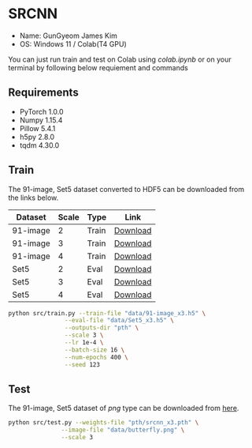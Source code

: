 # SRCNN
- Name: GunGyeom James Kim
- OS: Windows 11 / Colab(T4 GPU)

You can just run train and test on Colab using *colab.ipynb* or on your terminal by following below requiement and commands

## Requirements
- PyTorch 1.0.0
- Numpy 1.15.4
- Pillow 5.4.1
- h5py 2.8.0
- tqdm 4.30.0

## Train
The 91-image, Set5 dataset converted to HDF5 can be downloaded from the links below.

| Dataset | Scale | Type | Link |
|---------|-------|------|------|
| 91-image | 2 | Train | [Download](https://www.dropbox.com/s/2hsah93sxgegsry/91-image_x2.h5?dl=0) |
| 91-image | 3 | Train | [Download](https://www.dropbox.com/s/curldmdf11iqakd/91-image_x3.h5?dl=0) |
| 91-image | 4 | Train | [Download](https://www.dropbox.com/s/22afykv4amfxeio/91-image_x4.h5?dl=0) |
| Set5 | 2 | Eval | [Download](https://www.dropbox.com/s/r8qs6tp395hgh8g/Set5_x2.h5?dl=0) |
| Set5 | 3 | Eval | [Download](https://www.dropbox.com/s/58ywjac4te3kbqq/Set5_x3.h5?dl=0) |
| Set5 | 4 | Eval | [Download](https://www.dropbox.com/s/0rz86yn3nnrodlb/Set5_x4.h5?dl=0) |


```bash
python src/train.py --train-file "data/91-image_x3.h5" \
                --eval-file "data/Set5_x3.h5" \
                --outputs-dir "pth" \
                --scale 3 \
                --lr 1e-4 \
                --batch-size 16 \
                --num-epochs 400 \
                --seed 123                
```

## Test
The 91-image, Set5 dataset of *png* type can be downloaded from [here](https://drive.google.com/drive/folders/1pRmhEmmY-tPF7uH8DuVthfHoApZWJ1QU?usp=sharing).

```bash
python src/test.py --weights-file "pth/srcnn_x3.pth" \
               --image-file "data/butterfly.png" \
               --scale 3
```
